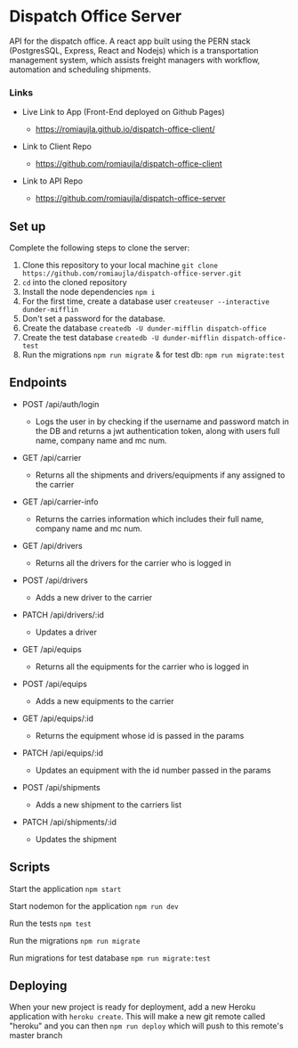 # Dispatch Office Server
API for the dispatch office. A react app built using the PERN stack (PostgresSQL, Express, React and Nodejs) which is a transportation management system, which assists freight managers with workflow, automation and scheduling shipments. 

### Links 
- Live Link to App (Front-End deployed on Github Pages)
   - https://romiaujla.github.io/dispatch-office-client/

- Link to Client Repo
   - https://github.com/romiaujla/dispatch-office-client

- Link to API Repo
   - https://github.com/romiaujla/dispatch-office-server

## Set up

Complete the following steps to clone the server:

1. Clone this repository to your local machine `git clone https://github.com/romiaujla/dispatch-office-server.git`
2. `cd` into the cloned repository
4. Install the node dependencies `npm i`
5. For the first time, create a database user `createuser --interactive dunder-mifflin`
6. Don't set a password for the database.
7. Create the database `createdb -U dunder-mifflin dispatch-office`
8. Create the test database `createdb -U dunder-mifflin dispatch-office-test`
9. Run the migrations `npm run migrate` & for test db: `npm run migrate:test`


## Endpoints
- POST /api/auth/login
   - Logs the user in by checking if the username and password match in the DB and returns a jwt authentication token, along with users full name, company name and mc num.

- GET /api/carrier
   - Returns all the shipments and drivers/equipments if any assigned to the carrier

- GET /api/carrier-info
   - Returns the carries information which includes their full name, company name and mc num.

-  GET /api/drivers
   - Returns all the drivers for the carrier who is logged in

-  POST /api/drivers
   - Adds a new driver to the carrier 

- PATCH /api/drivers/:id
   - Updates a driver

- GET /api/equips
   - Returns all the equipments for the carrier who is logged in

- POST /api/equips
   - Adds a new equipments to the carrier

- GET /api/equips/:id
   - Returns the equipment whose id is passed in the params

- PATCH /api/equips/:id
   - Updates an equipment with the id number passed in the params

- POST /api/shipments
   - Adds a new shipment to the carriers list

- PATCH /api/shipments/:id
   - Updates the shipment 

## Scripts

Start the application `npm start`

Start nodemon for the application `npm run dev`

Run the tests `npm test`

Run the migrations `npm run migrate`

Run migrations for test database `npm run migrate:test`

## Deploying

When your new project is ready for deployment, add a new Heroku application with `heroku create`. This will make a new git remote called "heroku" and you can then `npm run deploy` which will push to this remote's master branch

